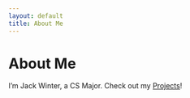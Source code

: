 ```yaml
---
layout: default
title: About Me
---
```

# About Me

I’m Jack Winter, a CS Major. Check out my [Projects](/projects)!